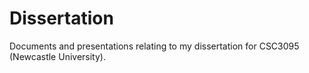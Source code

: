 Dissertation
============

Documents and presentations relating to my dissertation for CSC3095 (Newcastle
University).
